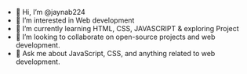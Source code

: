 - 👋 Hi, I’m @jaynab224
- 👀 I’m interested in Web development
- 🌱 I’m currently learning HTML, CSS, JAVASCRIPT & exploring Project
- 💞️ I’m looking to collaborate on open-source projects and web development.
- 💬 Ask me about JavaScript, CSS, and anything related to web development.
  

<!---
jaynab224/jaynab224 is a ✨ special ✨ repository because its `README.md` (this file) appears on your GitHub profile.
You can click the Preview link to take a look at your changes.
--->
